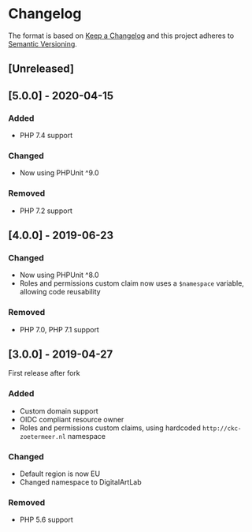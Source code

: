 # Changelog

The format is based on [Keep a Changelog](http://keepachangelog.com/en/1.0.0/)
and this project adheres to [Semantic Versioning](http://semver.org/spec/v2.0.0.html).

## [Unreleased]

## [5.0.0] - 2020-04-15

### Added
- PHP 7.4 support

### Changed
- Now using PHPUnit ^9.0

### Removed
- PHP 7.2 support

## [4.0.0] - 2019-06-23

### Changed
- Now using PHPUnit ^8.0
- Roles and permissions custom claim now uses a `$namespace` variable, allowing code reusability

### Removed
- PHP 7.0, PHP 7.1 support

## [3.0.0] - 2019-04-27
First release after fork

### Added
- Custom domain support
- OIDC compliant resource owner
- Roles and permissions custom claims, using hardcoded `http://ckc-zoetermeer.nl` namespace

### Changed
- Default region is now EU
- Changed namespace to DigitalArtLab

### Removed
- PHP 5.6 support